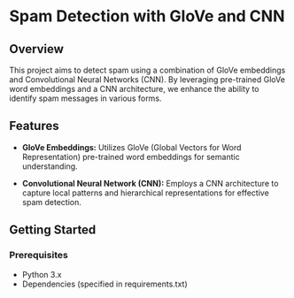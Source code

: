 # Spam Detection with GloVe and CNN

## Overview

This project aims to detect spam using a combination of GloVe embeddings and Convolutional Neural Networks (CNN). By leveraging pre-trained GloVe word embeddings and a CNN architecture, we enhance the ability to identify spam messages in various forms.

## Features

- **GloVe Embeddings:** Utilizes GloVe (Global Vectors for Word Representation) pre-trained word embeddings for semantic understanding.
  
- **Convolutional Neural Network (CNN):** Employs a CNN architecture to capture local patterns and hierarchical representations for effective spam detection.

## Getting Started

### Prerequisites

- Python 3.x
- Dependencies (specified in requirements.txt)


